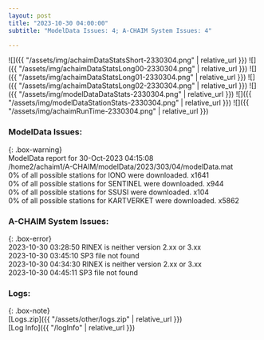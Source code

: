 ```yaml
---
layout: post
title: "2023-10-30 04:00:00"
subtitle: "ModelData Issues: 4; A-CHAIM System Issues: 4"

---
```


![]({{ "/assets/img/achaimDataStatsShort-2330304.png" | relative_url }})
![]({{ "/assets/img/achaimDataStatsLong00-2330304.png" | relative_url }})
![]({{ "/assets/img/achaimDataStatsLong01-2330304.png" | relative_url }})
![]({{ "/assets/img/achaimDataStatsLong02-2330304.png" | relative_url }})
![]({{ "/assets/img/modelDataDataStats-2330304.png" | relative_url }})
![]({{ "/assets/img/modelDataStationStats-2330304.png" | relative_url }})
![]({{ "/assets/img/achaimRunTime-2330304.png" | relative_url }})


### ModelData Issues:  
  
{: .box-warning}  
 ModelData report for 30-Oct-2023 04:15:08   
 /home2/achaim1/A-CHAIM/modelData/2023/303/04/modelData.mat   
 0% of all possible stations for IONO were downloaded. x1641   
 0% of all possible stations for SENTINEL were downloaded. x944   
 0% of all possible stations for SSUSI were downloaded. x104   
 0% of all possible stations for KARTVERKET were downloaded. x5862   
  
### A-CHAIM System Issues:  
  
{: .box-error}  
2023-10-30 03:28:50 RINEX is neither version 2.xx or 3.xx  
2023-10-30 03:45:10 SP3 file not found  
2023-10-30 04:34:30 RINEX is neither version 2.xx or 3.xx  
2023-10-30 04:45:11 SP3 file not found  

### Logs:  
  
{: .box-note}  
[Logs.zip]({{ "/assets/other/logs.zip" | relative_url }})  
[Log Info]({{ "/logInfo" | relative_url }})  
